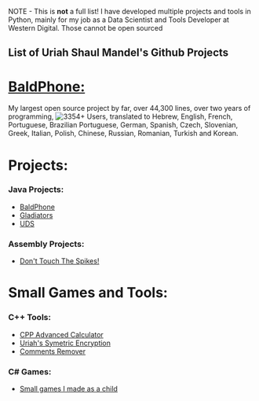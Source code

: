 NOTE - This is **not** a full list! I have developed multiple projects and tools in Python, mainly for my job as a Data Scientist and Tools Developer at Western Digital. Those cannot be open sourced
## List of Uriah Shaul Mandel's Github Projects

# [BaldPhone:](https://github.com/UriahShaulMandel/BaldPhone)
My largest open source project by far, over 44,300 lines, over two years of programming, ![3354+ Users](https://img.shields.io/endpoint?url=https%3A%2F%2Fbpbadge.000webhostapp.com%2Fget_badge.php), translated to Hebrew, English, French, Portuguese, Brazilian Portuguese, German, Spanish, Czech, Slovenian, Greek, Italian, Polish, Chinese, Russian, Romanian, Turkish and Korean.

# Projects:
### Java Projects:
 - [BaldPhone](https://github.com/UriahShaulMandel/BaldPhone)
 - [Gladiators](https://github.com/UriahShaulMandel/Gladiators)
 - [UDS](https://github.com/UriahShaulMandel/UDS)
### Assembly Projects:
 - [Don't Touch The Spikes!](https://github.com/UriahShaulMandel/Don-t-Touch-The-Spikes)
 
 
# Small Games and Tools:
### C++ Tools:
 - [CPP Advanced Calculator](https://github.com/UriahShaulMandel/CPP-Advanced-Calculator)
 - [Uriah's Symetric Encryption](https://github.com/UriahShaulMandel/Uriah-s-Symmetric-Encryption)
 - [Comments Remover](https://github.com/UriahShaulMandel/CommentsRemover)

### C# Games:
 - [Small games I made as a child](https://github.com/UriahShaulMandel/C-Sharp-Games)
